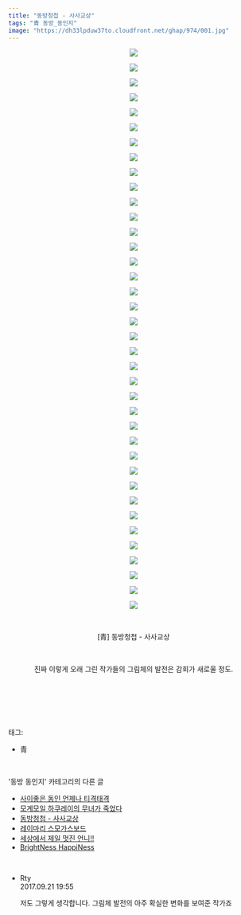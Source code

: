 ```yaml
---
title: "동방청첩 - 사사교상"
tags: "青 동방_동인지"
image: "https://dh33lpduw37to.cloudfront.net/ghap/974/001.jpg"
---
```

<div class="article">
<p style="text-align: center; clear: none; float: none;"><img src="{{ site.imgserver2 }}/ghap/974/001.jpg"/></p>
<p style="text-align: center; clear: none; float: none;"><img src="{{ site.imgserver2 }}/ghap/974/002.jpg"/></p>
<p style="text-align: center; clear: none; float: none;"><img src="{{ site.imgserver2 }}/ghap/974/003.jpg"/></p>
<p style="text-align: center; clear: none; float: none;"><img src="{{ site.imgserver2 }}/ghap/974/004.jpg"/></p>
<p style="text-align: center; clear: none; float: none;"><img src="{{ site.imgserver2 }}/ghap/974/005.jpg"/></p>
<p style="text-align: center; clear: none; float: none;"><img src="{{ site.imgserver2 }}/ghap/974/006.jpg"/></p>
<p style="text-align: center; clear: none; float: none;"><img src="{{ site.imgserver2 }}/ghap/974/007.jpg"/></p>
<p style="text-align: center; clear: none; float: none;"><img src="{{ site.imgserver2 }}/ghap/974/008.jpg"/></p>
<p style="text-align: center; clear: none; float: none;"><img src="{{ site.imgserver2 }}/ghap/974/009.jpg"/></p>
<p style="text-align: center; clear: none; float: none;"><img src="{{ site.imgserver2 }}/ghap/974/010.jpg"/></p>
<p style="text-align: center; clear: none; float: none;"><img src="{{ site.imgserver2 }}/ghap/974/011.jpg"/></p>
<p style="text-align: center; clear: none; float: none;"><img src="{{ site.imgserver2 }}/ghap/974/012.jpg"/></p>
<p style="text-align: center; clear: none; float: none;"><img src="{{ site.imgserver2 }}/ghap/974/013.jpg"/></p>
<p style="text-align: center; clear: none; float: none;"><img src="{{ site.imgserver2 }}/ghap/974/014.jpg"/></p>
<p style="text-align: center; clear: none; float: none;"><img src="{{ site.imgserver2 }}/ghap/974/015.jpg"/></p>
<p style="text-align: center; clear: none; float: none;"><img src="{{ site.imgserver2 }}/ghap/974/016.jpg"/></p>
<p style="text-align: center; clear: none; float: none;"><img src="{{ site.imgserver2 }}/ghap/974/017.jpg"/></p>
<p style="text-align: center; clear: none; float: none;"><img src="{{ site.imgserver2 }}/ghap/974/018.jpg"/></p>
<p style="text-align: center; clear: none; float: none;"><img src="{{ site.imgserver2 }}/ghap/974/019.jpg"/></p>
<p style="text-align: center; clear: none; float: none;"><img src="{{ site.imgserver2 }}/ghap/974/020.jpg"/></p>
<p style="text-align: center; clear: none; float: none;"><img src="{{ site.imgserver2 }}/ghap/974/021.jpg"/></p>
<p style="text-align: center; clear: none; float: none;"><img src="{{ site.imgserver2 }}/ghap/974/022.jpg"/></p>
<p style="text-align: center; clear: none; float: none;"><img src="{{ site.imgserver2 }}/ghap/974/023.jpg"/></p>
<p style="text-align: center; clear: none; float: none;"><img src="{{ site.imgserver2 }}/ghap/974/024.jpg"/></p>
<p style="text-align: center; clear: none; float: none;"><img src="{{ site.imgserver2 }}/ghap/974/025.jpg"/></p>
<p style="text-align: center; clear: none; float: none;"><img src="{{ site.imgserver2 }}/ghap/974/026.jpg"/></p>
<p style="text-align: center; clear: none; float: none;"><img src="{{ site.imgserver2 }}/ghap/974/027.jpg"/></p>
<p style="text-align: center; clear: none; float: none;"><img src="{{ site.imgserver2 }}/ghap/974/028.jpg"/></p>
<p style="text-align: center; clear: none; float: none;"><img src="{{ site.imgserver2 }}/ghap/974/029.jpg"/></p>
<p style="text-align: center; clear: none; float: none;"><img src="{{ site.imgserver2 }}/ghap/974/030.jpg"/></p>
<p style="text-align: center; clear: none; float: none;"><img src="{{ site.imgserver2 }}/ghap/974/031.jpg"/></p>
<p style="text-align: center; clear: none; float: none;"><img src="{{ site.imgserver2 }}/ghap/974/032.jpg"/></p>
<p style="text-align: center; clear: none; float: none;"><img src="{{ site.imgserver2 }}/ghap/974/033.jpg"/></p>
<p style="text-align: center; clear: none; float: none;"><img src="{{ site.imgserver2 }}/ghap/974/034.jpg"/></p>
<p style="text-align: center; clear: none; float: none;"><img src="{{ site.imgserver2 }}/ghap/974/035.jpg"/></p>
<p style="text-align: center; clear: none; float: none;"><img src="{{ site.imgserver2 }}/ghap/974/036.jpg"/></p>
<p style="text-align: center; clear: none; float: none;"><img src="{{ site.imgserver2 }}/ghap/974/037.jpg"/></p>
<p style="text-align: center; clear: none; float: none;"><img src="{{ site.imgserver2 }}/ghap/974/038.jpg"/></p>
<p style="text-align: center; clear: none; float: none;"><br/></p>
<p style="text-align: center; clear: none; float: none;">[青] 동방청첩 - 사사교상</p>
<p style="text-align: center; clear: none; float: none;"><br/></p>
<p style="text-align: center; clear: none; float: none;">진짜 이렇게 오래 그린 작가들의 그림체의 발전은 감회가 새로울 정도.</p>
<p style="text-align: center; clear: none; float: none;"><br/></p>
<p><br/></p>
</div><br/>
<div class="tagTrail">
<p>태그: </p>
<ul>
<li>青</li>
</ul>
</div><br/>
<div class="another">
<p>'동방 동인지' 카테고리의 다른 글</p>
<ul>
<li><a href="/ghap_976">사이좋은 동인 언제나 티격태격</a></li>
<li><a href="/ghap_975">모계모일 하쿠레이의 무녀가 죽었다</a></li>
<li><a href="/ghap_974">동방청첩 - 사사교상</a></li>
<li><a href="/ghap_973">레이마리 스모가스보드</a></li>
<li><a href="/ghap_972">세상에서 제일 멋진 언니!!</a></li>
<li><a href="/ghap_970">BrightNess HappiNess</a></li>
</ul>
</div><br/>
<div class="cb_module cb_fluid">
<div class="cb_wrt cb_profile">
<div class="comment">
<ul>
<li class="cb_thumb_off" id="comment15087906">
<div class="cb_comment_area">
<div class="cb_info_area">
<div class="cb_section">
<span class="cb_nick_name">Rty</span>
</div>
<div class="cb_section">
<span class="cb_date">2017.09.21 19:55 </span>
</div>
</div>
<div class="cb_dsc_comment">
<p class="cb_dsc">
											저도 그렇게 생각합니다. 그림체 발전의 아주 확실한 변화를 보여준 작가죠
										</p>
</div>
</div></li>
</ul>
</div>
</div><!-- commentList close -->
</div><br/>

